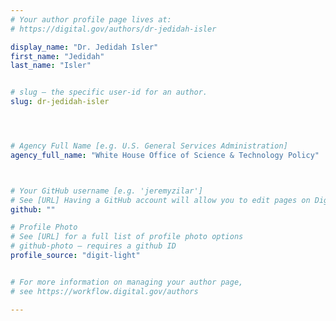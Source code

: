 ```yaml
---
# Your author profile page lives at:
# https://digital.gov/authors/dr-jedidah-isler

display_name: "Dr. Jedidah Isler"
first_name: "Jedidah"
last_name: "Isler"


# slug — the specific user-id for an author.
slug: dr-jedidah-isler




# Agency Full Name [e.g. U.S. General Services Administration]
agency_full_name: "White House Office of Science & Technology Policy"



# Your GitHub username [e.g. 'jeremyzilar']
# See [URL] Having a GitHub account will allow you to edit pages on DigitalGov. The image used in your GitHub account can also be used to populate your digital.gov profile photo.
github: ""

# Profile Photo
# See [URL] for a full list of profile photo options
# github-photo — requires a github ID
profile_source: "digit-light"


# For more information on managing your author page,
# see https://workflow.digital.gov/authors

---
```

